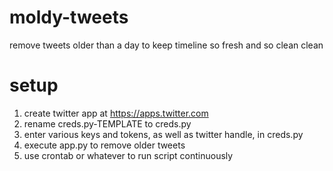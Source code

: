# moldy-tweets

remove tweets older than a day to keep timeline so fresh and so clean clean

# setup

1. create twitter app at https://apps.twitter.com
2. rename creds.py-TEMPLATE to creds.py
3. enter various keys and tokens, as well as twitter handle, in creds.py
4. execute app.py to remove older tweets
5. use crontab or whatever to run script continuously


